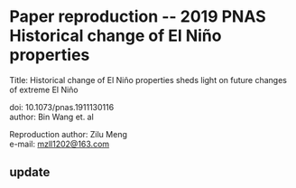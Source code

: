 # Paper reproduction -- 2019 PNAS Historical change of El Niño properties 

Title: Historical change of El Niño properties sheds light on future changes of extreme El Niño 

doi: 10.1073/pnas.1911130116  
author: Bin Wang et. al

Reproduction author: Zilu Meng \
e-mail: mzll1202@163.com
## update
